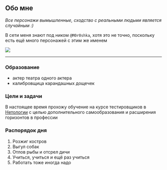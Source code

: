 ## Обо мне


_Все персонажи вымышленные, сходство с реальными людьми является случайным :)_


В сети меня знают под ником `@M0r0shka`, хотя это не точно, поскольку есть ещё много персонажей с этим же именем

![](https://cdn.fishki.net/upload/post/2019/04/04/2935191/4-9.jpg)
_______

  

### **Образование**

* актер театра одного актера
* калибровщица карандашных дощечек
  
  

### **Цели и задачи**

В настоящее время прохожу обучение на курсе тестировщиков в [Нетологии](https://netology.ru) с целью дополнительного самообразования и расширения горизонтов в профессии

    
### **Распорядок дня**

1. Розжиг костров
2. Выгул собак
3. Отлов рыбы и отсрел дичи
4. Учиться, учиться и ещё раз учиться
5. Работать тоже иногда надо



